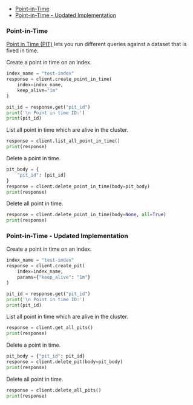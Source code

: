 - [Point-in-Time](#point-in-time)
- [Point-in-Time - Updated Implementation](#point-in-time---updated-implementation)

### Point-in-Time

[Point in Time (PIT)](https://opensearch.org/docs/latest/search-plugins/point-in-time/) lets you run different queries against a dataset that is fixed in time.

Create a point in time on an index.

```python
index_name = "test-index"
response = client.create_point_in_time(
    index=index_name,
    keep_alive="1m"
)

pit_id = response.get("pit_id")
print('\n Point in time ID:')
print(pit_id)
```

List all point in time which are alive in the cluster.

```python
response = client.list_all_point_in_time()
print(response)
```

Delete a point in time.

```python
pit_body = {
    "pit_id": [pit_id]
}
response = client.delete_point_in_time(body=pit_body)
print(response)
```

Delete all point in time.

```python
response = client.delete_point_in_time(body=None, all=True)
print(response)
```


### Point-in-Time - Updated Implementation

Create a point in time on an index.

```python
index_name = "test-index"
response = client.create_pit(
    index=index_name,
    params={"keep_alive": "1m"}
)

pit_id = response.get("pit_id")
print('\n Point in time ID:')
print(pit_id)
```


List all point in time which are alive in the cluster.

```python
response = client.get_all_pits()
print(response)
```

Delete a point in time.

```python
pit_body = {"pit_id": pit_id}
response = client.delete_pit(body=pit_body)
print(response)
```

Delete all point in time.

```python
response = client.delete_all_pits()
print(response)
```
